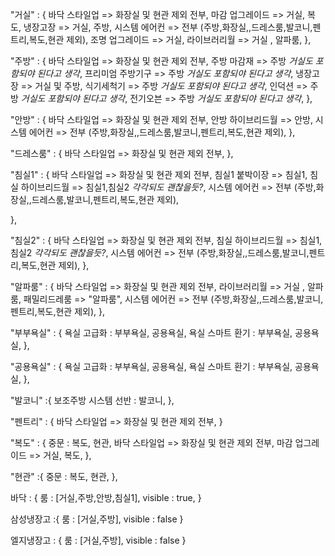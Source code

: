 "거실" : {
바닥 스타일업 => 화장실 및 현관 제외 전부,
마감 업그레이드 => 거실, 복도,
냉장고장 => 거실, 주방,
시스템 에어컨 => 전부 (주방,화장실,,드레스룸,발코니,펜트리,복도,현관 제외),
조명 업그레이드 => 거실,
라이브러리월 => 거실 , 알파룸,
},

"주방" : {
바닥 스타일업 => 화장실 및 현관 제외 전부,
주방 마감재 => 주방 _거실도 포함되야 된다고 생각_,
프리미엄 주방기구 => 주방 _거실도 포함되야 된다고 생각_,
냉장고장 => 거실 및 주방,
식기세척기 => 주방 _거실도 포함되야 된다고 생각_,
인덕션 => 주방 _거실도 포함되야 된다고 생각_,
전기오븐 => 주방 _거실도 포함되야 된다고 생각_,
},

"안방" : {
바닥 스타일업 => 화장실 및 현관 제외 전부,
안방 하이브리드월 => 안방,
시스템 에어컨 => 전부 (주방,화장실,,드레스룸,발코니,펜트리,복도,현관 제외),
},

"드레스룸" : {
바닥 스타일업 => 화장실 및 현관 제외 전부,
},

"침실1" : {
바닥 스타일업 => 화장실 및 현관 제외 전부,
침실1 붙박이장 => 침실1,
침실 하이브리드월 => 침실1,침실2 _각각되도 괜찮을듯?_,
시스템 에어컨 => 전부 (주방,화장실,,드레스룸,발코니,펜트리,복도,현관 제외),

},

"침실2" : {
바닥 스타일업 => 화장실 및 현관 제외 전부,
침실 하이브리드월 => 침실1,침실2 _각각되도 괜찮을듯?_,
시스템 에어컨 => 전부 (주방,화장실,,드레스룸,발코니,펜트리,복도,현관 제외),
},

"알파룸" : {
바닥 스타일업 => 화장실 및 현관 제외 전부,
라이브러리월 => 거실 , 알파룸,
패밀리드레룸 => "알파룸",
시스템 에어컨 => 전부 (주방,화장실,,드레스룸,발코니,펜트리,복도,현관 제외),
},

"부부욕실" : {
욕실 고급화 : 부부욕실, 공용욕실,
욕실 스마트 환기 : 부부욕실, 공용욕실,
},

"공용욕실" : {
욕실 고급화 : 부부욕실, 공용욕실,
욕실 스마트 환기 : 부부욕실, 공용욕실,
},

"발코니" :{
보조주방 시스템 선반 : 발코니,
},

"펜트리" : {
바닥 스타일업 => 화장실 및 현관 제외 전부,
}

"복도" : {
중문 : 복도, 현관,
바닥 스타일업 => 화장실 및 현관 제외 전부,
마감 업그레이드 => 거실, 복도,
},

"현관" :{
중문 : 복도, 현관,
},

바닥 : {
룸 : [거실,주방,안방,침실1],
visible : true,
}

삼성냉장고 :{
룸 : [거실,주방],
visible : false
}

엘지냉장고 : {
룸 : [거실,주방],
visible : false
}
